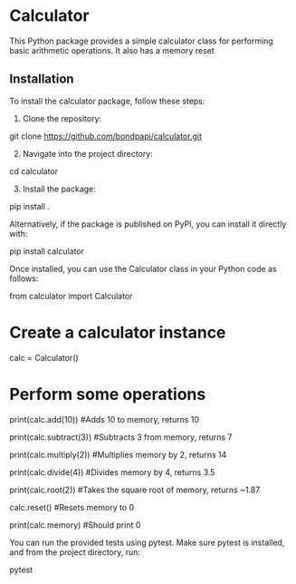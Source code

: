 # Calculator

This Python package provides a simple calculator class for performing basic arithmetic operations. It also has a memory reset

## Installation
To install the calculator package, follow these steps:

1. Clone the repository:

git clone https://github.com/bondpapi/calculator.git

2. Navigate into the project directory:

cd calculator

3. Install the package:

pip install .


Alternatively, if the package is published on PyPI, you can install it directly with:

pip install calculator

Once installed, you can use the Calculator class in your Python code as follows:

from calculator import Calculator

# Create a calculator instance
calc = Calculator()

# Perform some operations
print(calc.add(10))         #Adds 10 to memory, returns 10

print(calc.subtract(3))     #Subtracts 3 from memory, returns 7

print(calc.multiply(2))     #Multiplies memory by 2, returns 14

print(calc.divide(4))       #Divides memory by 4, returns 3.5

print(calc.root(2))         #Takes the square root of memory, returns ~1.87

calc.reset()                #Resets memory to 0

print(calc.memory)          #Should print 0



You can run the provided tests using pytest. Make sure pytest is installed, and from the project directory, run:

pytest
